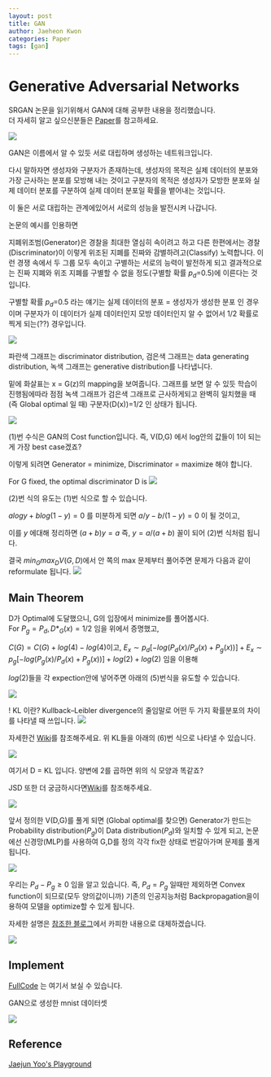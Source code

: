 ```yaml
---
layout: post
title: GAN
author: Jaeheon Kwon
categories: Paper
tags: [gan]
---
```




# Generative Adversarial Networks

SRGAN 논문을 읽기위해서 GAN에 대해 공부한 내용을 정리했습니다.  
더 자세히 알고 싶으신분들은 [Paper]( https://arxiv.org/pdf/1406.2661.pdf )를 참고하세요.

<img src = "https://py-tonic.github.io/images/GAN/8.PNG">

GAN은 이름에서 알 수 있듯 서로 대립하며 생성하는 네트워크입니다.

다시 말하자면 생성자와 구분자가 존재하는데,
생성자의 목적은 실제 데이터의 분포와 가장 근사하는 분포를 모방해 내는 것이고
구분자의 목적은 생성자가 모방한 분포와 실제 데이터 분포를 구분하여 실제 데이터 분포일 확률을 뱉어내는 것입니다.

이 둘은 서로 대립하는 관계에있어서 서로의 성능을 발전시켜 나갑니다.

논문의 예시를 인용하면

 지폐위조범(Generator)은 경찰을 최대한 열심히 속이려고 하고 다른 한편에서는 경찰(Discriminator)이 이렇게 위조된 지폐를 진짜와 감별하려고(Classify) 노력합니다.
이런 경쟁 속에서 두 그룹 모두 속이고 구별하는 서로의 능력이 발전하게 되고 결과적으로는 진짜 지폐와 위조 지폐를 구별할 수 없을 정도(구별할 확률 $p_d$=0.5)에 이른다는 것 입니다. 

구별할 확률 $p_d$=0.5 라는 얘기는 실제 데이터의 분포 = 생성자가 생성한 분포 인 경우이며 구분자가 이 데이터가 실제 데이터인지 모방 데이터인지 알 수 없어서 1/2 확률로 찍게 되는(??) 경우입니다.


<img src = "https://py-tonic.github.io/images/GAN/0.PNG">

파란색 그래프는 discriminator distribution, 검은색 그래프는 data generating distribution, 녹색 그래프는 generative distribution를 나타냅니다.

밑에 화살표는 x = G(z)의 mapping을 보여줍니다.
그래프를 보면 알 수 있듯 학습이 진행됨에따라 점점 녹색 그래프가 검은색 그래프로 근사하게되고 완벽히 일치했을 때(즉 Global optimal 일 때) 구분자(D(x))=1/2 인 상태가 됩니다.

<img src = "https://py-tonic.github.io/images/GAN/1.PNG">

(1)번 수식은 GAN의 Cost function입니다.
즉, V(D,G) 에서 log안의 값들이 1이 되는게 가장 best case겠죠?

이렇게 되려면 Generator = minimize, Discriminator = maximize 해야 합니다.

For G fixed, the optimal discriminator D is
<img src = "https://py-tonic.github.io/images/GAN/2.PNG">

(2)번 식의 유도는 (1)번 식으로 할 수 있습니다.

$alogy + blog(1-y)=0$ 를 미분하게 되면 $a/y - b/(1-y)=0$ 이 될 것이고,

이를 $y$ 에대해 정리하면 $(a+b)y = a$ 즉, $y = a/(a+b)$  꼴이 되어 (2)번 식처럼 됩니다.

결국  $min_G max_D V(G,D)$에서 안 쪽의 max 문제부터 풀어주면 문제가 다음과 같이 reformulate 됩니다.
<img src = "https://py-tonic.github.io/images/GAN/4.PNG">

## Main Theorem  

D가 Optimal에 도달했으니, G의 입장에서 minimize를 풀어봅시다.  
For $P_g = P_d, D*_G(x) = 1/2$ 임을 위에서 증명했고,

 $C(G) = C(G) + log(4) - log(4)$이고,
$E_x∼p_d[−log(P_d(x)/P_d(x)+P_g(x))]+E_x∼p_g[−log(P_g(x)/P_d(x)+P_g(x))] + log(2) + log(2)$ 임을 이용해

$log(2)$들을 각 expection안에 넣어주면 아래의 (5)번식을 유도할 수 있습니다.

<img src = "https://py-tonic.github.io/images/GAN/5.PNG">

! KL 이란?
Kullback–Leibler divergence의 줄임말로 어떤 두 가지 확률분포의 차이를 나타낼 때 쓰입니다.
<img src = "https://py-tonic.github.io/images/GAN/KL.PNG">

자세한건 [Wiki]( [https://en.wikipedia.org/wiki/Kullback%E2%80%93Leibler_divergence](https://en.wikipedia.org/wiki/Kullback–Leibler_divergence) )를 참조해주세요.
위 KL들을 아래의 (6)번 식으로 나타낼 수 있습니다.

<img src = "https://py-tonic.github.io/images/GAN/JSD.PNG">

여기서 D = KL 입니다. 양변에 2를 곱하면 위의 식 모양과 똑같죠?

JSD 또한 더 궁금하시다면[Wiki]( [https://en.wikipedia.org/wiki/Jensen%E2%80%93Shannon_divergence](https://en.wikipedia.org/wiki/Jensen–Shannon_divergence) )를 참조해주세요.

<img src = "https://py-tonic.github.io/images/GAN/6.PNG">

앞서 정의한 V(D,G)를 풀게 되면 (Global optimal를 찾으면) Generator가 만드는 Probability distribution($P_g$)이 Data distribution($P_d$)와 일치할 수 있게 되고,
논문에선 신경망(MLP)를 사용하여 G,D를 정의 각각 fix한 상태로 번갈아가며 문제를 풀게 됩니다.

<img src = "https://py-tonic.github.io/images/GAN/7.PNG">

우리는 $P_d - P_g ≥ 0$ 임을 알고 있습니다. 
즉, $P_d = P_g$ 일때만 제외하면 Convex function이 되므로(모두 양의값이니까)
기존의 인공지능처럼 Backpropagation을이용하여 모델을 optimize할 수 있게 됩니다.

자세한 설명은 [참조한 블로그](http://jaejunyoo.blogspot.com/)에서 카피한 내용으로 대체하겠습니다.

<img src = "https://py-tonic.github.io/images/GAN/proof.PNG">

## Implement

 [FullCode](https://github.com/jaeheondev/Implement_GANs) 는 여기서 보실 수 있습니다.

GAN으로 생성한 mnist 데이터셋

<img src = "https://py-tonic.github.io/images/DCGAN/gan.gif">

## Reference

[Jaejun Yoo's Playground](http://jaejunyoo.blogspot.com/)
